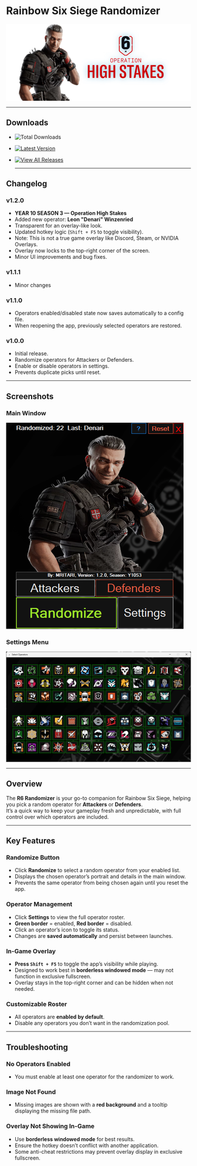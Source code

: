 # Rainbow Six Siege Randomizer
![banner](images/banner.png)

---

## Downloads
- ![Total Downloads](https://img.shields.io/github/downloads/mritari/Rainbow-Six-Siege-Randomizer/total?style=for-the-badge)
- [![Latest Version](https://img.shields.io/github/v/release/mritari/Rainbow-Six-Siege-Randomizer?style=for-the-badge)](https://github.com/mritari/Rainbow-Six-Siege-Randomizer/releases/latest)  
- [![View All Releases](https://img.shields.io/badge/View%20All-Releases-blue?style=for-the-badge)](https://github.com/mritari/Rainbow-Six-Siege-Randomizer/releases)

  ---

## Changelog

### v1.2.0
- **YEAR 10 SEASON 3 — Operation High Stakes**
- Added new operator: **Leon "Denari" Winzenried**
- Transparent for an overlay-like look.
- Updated hotkey logic (`Shift + F5` to toggle visibility).
- Note: This is not a true game overlay like Discord, Steam, or NVIDIA Overlays.
- Overlay now locks to the top-right corner of the screen.
- Minor UI improvements and bug fixes.

### v1.1.1
- Minor changes

### v1.1.0
- Operators enabled/disabled state now saves automatically to a config file.
- When reopening the app, previously selected operators are restored.

### v1.0.0
- Initial release.
- Randomize operators for Attackers or Defenders.
- Enable or disable operators in settings.
- Prevents duplicate picks until reset.

--- 

## Screenshots 

### Main Window 
![Main Window](images/ss.png) 

### Settings Menu 
![Settings Menu](images/ss2.png) 

---

## Overview
The **R6 Randomizer** is your go-to companion for Rainbow Six Siege, helping you pick a random operator for **Attackers** or **Defenders**.  
It’s a quick way to keep your gameplay fresh and unpredictable, with full control over which operators are included.

---

## Key Features

### Randomize Button
- Click **Randomize** to select a random operator from your enabled list.  
- Displays the chosen operator’s portrait and details in the main window.  
- Prevents the same operator from being chosen again until you reset the app.

### Operator Management
- Click **Settings** to view the full operator roster.  
- **Green border** = enabled, **Red border** = disabled.  
- Click an operator’s icon to toggle its status.  
- Changes are **saved automatically** and persist between launches.

### In-Game Overlay
- **Press `Shift + F5`** to toggle the app’s visibility while playing.  
- Designed to work best in **borderless windowed mode** — may not function in exclusive fullscreen.  
- Overlay stays in the top-right corner and can be hidden when not needed.

### Customizable Roster
- All operators are **enabled by default**.  
- Disable any operators you don’t want in the randomization pool.

---

## Troubleshooting

### No Operators Enabled
- You must enable at least one operator for the randomizer to work.

### Image Not Found
- Missing images are shown with a **red background** and a tooltip displaying the missing file path.

### Overlay Not Showing In-Game
- Use **borderless windowed mode** for best results.
- Ensure the hotkey doesn’t conflict with another application.
- Some anti-cheat restrictions may prevent overlay display in exclusive fullscreen.
